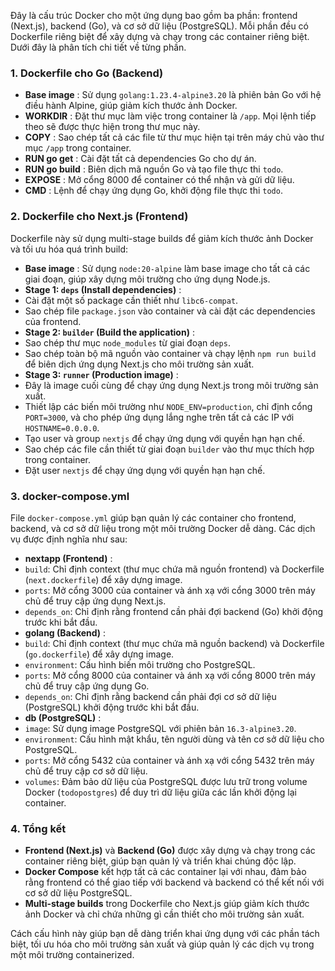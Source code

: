 Đây là cấu trúc Docker cho một ứng dụng bao gồm ba phần: frontend (Next.js), backend (Go), và cơ sở dữ liệu (PostgreSQL). Mỗi phần đều có Dockerfile riêng biệt để xây dựng và chạy trong các container riêng biệt. Dưới đây là phân tích chi tiết về từng phần.

### 1. **Dockerfile cho Go (Backend)**

- **Base image** : Sử dụng `golang:1.23.4-alpine3.20` là phiên bản Go với hệ điều hành Alpine, giúp giảm kích thước ảnh Docker.
- **WORKDIR** : Đặt thư mục làm việc trong container là `/app`. Mọi lệnh tiếp theo sẽ được thực hiện trong thư mục này.
- **COPY** : Sao chép tất cả các file từ thư mục hiện tại trên máy chủ vào thư mục `/app` trong container.
- **RUN go get** : Cài đặt tất cả dependencies Go cho dự án.
- **RUN go build** : Biên dịch mã nguồn Go và tạo file thực thi `todo`.
- **EXPOSE** : Mở cổng 8000 để container có thể nhận và gửi dữ liệu.
- **CMD** : Lệnh để chạy ứng dụng Go, khởi động file thực thi `todo`.

### 2. **Dockerfile cho Next.js (Frontend)**

Dockerfile này sử dụng multi-stage builds để giảm kích thước ảnh Docker và tối ưu hóa quá trình build:

- **Base image** : Sử dụng `node:20-alpine` làm base image cho tất cả các giai đoạn, giúp xây dựng môi trường cho ứng dụng Node.js.
- **Stage 1: `deps` (Install dependencies)** :
- Cài đặt một số package cần thiết như `libc6-compat`.
- Sao chép file `package.json` vào container và cài đặt các dependencies của frontend.
- **Stage 2: `builder` (Build the application)** :
- Sao chép thư mục `node_modules` từ giai đoạn `deps`.
- Sao chép toàn bộ mã nguồn vào container và chạy lệnh `npm run build` để biên dịch ứng dụng Next.js cho môi trường sản xuất.
- **Stage 3: `runner` (Production image)** :
- Đây là image cuối cùng để chạy ứng dụng Next.js trong môi trường sản xuất.
- Thiết lập các biến môi trường như `NODE_ENV=production`, chỉ định cổng `PORT=3000`, và cho phép ứng dụng lắng nghe trên tất cả các IP với `HOSTNAME=0.0.0.0`.
- Tạo user và group `nextjs` để chạy ứng dụng với quyền hạn hạn chế.
- Sao chép các file cần thiết từ giai đoạn `builder` vào thư mục thích hợp trong container.
- Đặt user `nextjs` để chạy ứng dụng với quyền hạn hạn chế.

### 3. **docker-compose.yml**

File `docker-compose.yml` giúp bạn quản lý các container cho frontend, backend, và cơ sở dữ liệu trong một môi trường Docker dễ dàng. Các dịch vụ được định nghĩa như sau:

- **nextapp (Frontend)** :
- `build`: Chỉ định context (thư mục chứa mã nguồn frontend) và Dockerfile (`next.dockerfile`) để xây dựng image.
- `ports`: Mở cổng 3000 của container và ánh xạ với cổng 3000 trên máy chủ để truy cập ứng dụng Next.js.
- `depends_on`: Chỉ định rằng frontend cần phải đợi backend (Go) khởi động trước khi bắt đầu.
- **golang (Backend)** :
- `build`: Chỉ định context (thư mục chứa mã nguồn backend) và Dockerfile (`go.dockerfile`) để xây dựng image.
- `environment`: Cấu hình biến môi trường cho PostgreSQL.
- `ports`: Mở cổng 8000 của container và ánh xạ với cổng 8000 trên máy chủ để truy cập ứng dụng Go.
- `depends_on`: Chỉ định rằng backend cần phải đợi cơ sở dữ liệu (PostgreSQL) khởi động trước khi bắt đầu.
- **db (PostgreSQL)** :
- `image`: Sử dụng image PostgreSQL với phiên bản `16.3-alpine3.20`.
- `environment`: Cấu hình mật khẩu, tên người dùng và tên cơ sở dữ liệu cho PostgreSQL.
- `ports`: Mở cổng 5432 của container và ánh xạ với cổng 5432 trên máy chủ để truy cập cơ sở dữ liệu.
- `volumes`: Đảm bảo dữ liệu của PostgreSQL được lưu trữ trong volume Docker (`todopostgres`) để duy trì dữ liệu giữa các lần khởi động lại container.

### 4. **Tổng kết**

- **Frontend (Next.js)** và **Backend (Go)** được xây dựng và chạy trong các container riêng biệt, giúp bạn quản lý và triển khai chúng độc lập.
- **Docker Compose** kết hợp tất cả các container lại với nhau, đảm bảo rằng frontend có thể giao tiếp với backend và backend có thể kết nối với cơ sở dữ liệu PostgreSQL.
- **Multi-stage builds** trong Dockerfile cho Next.js giúp giảm kích thước ảnh Docker và chỉ chứa những gì cần thiết cho môi trường sản xuất.

Cách cấu hình này giúp bạn dễ dàng triển khai ứng dụng với các phần tách biệt, tối ưu hóa cho môi trường sản xuất và giúp quản lý các dịch vụ trong một môi trường containerized.
